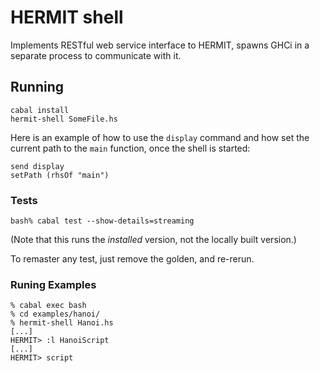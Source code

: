 # HERMIT shell

Implements RESTful web service interface to HERMIT,
spawns GHCi in a separate process to communicate with it.

## Running

    cabal install
    hermit-shell SomeFile.hs

Here is an example of how to use the `display` command and how set the current
path to the `main` function, once the shell is started:

    send display
    setPath (rhsOf "main")


### Tests


````
bash% cabal test --show-details=streaming
````

(Note that this runs the *installed* version, not the locally built version.)

To remaster any test, just remove the golden, and re-rerun.

### Runing Examples

    % cabal exec bash
    % cd examples/hanoi/
    % hermit-shell Hanoi.hs 
    [...]
    HERMIT> :l HanoiScript
    [...]
    HERMIT> script
    
    